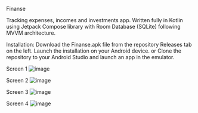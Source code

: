 Finanse

Tracking expenses, incomes and investments app. 
Written fully in Kotlin using Jetpack Compose library with Room Database (SQLite) following MVVM architecture.

Installation:
Download the Finanse.apk file from the repository Releases tab on the left. Launch the installation on your Android device.
or
Clone the repository to your Android Studio and launch an app in the emulator.

Screen 1
![image](https://github.com/fBorovy/Finanse/assets/106736389/08b4f653-53be-477e-a8ac-0ac22b683245) 

Screen 2
![image](https://github.com/fBorovy/Finanse/assets/106736389/384b0400-7cc6-415c-9aed-33c5dcd66a38)

Screen 3
![image](https://github.com/fBorovy/Finanse/assets/106736389/43e9269f-4e27-4f8c-bb49-a49d693043d4)

Screen 4 
![image](https://github.com/fBorovy/Finanse/assets/106736389/2428b260-d0c7-4d22-bbc0-a05424b82fcd)
